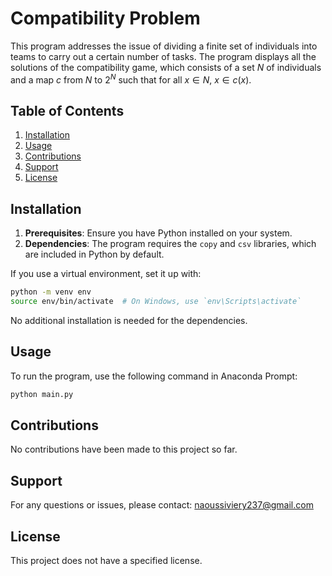 # Compatibility Problem

This program addresses the issue of dividing a finite set of individuals into teams to carry out a certain number of tasks. The program displays all the solutions of the compatibility game, which consists of a set $N$ of individuals and a map $c$ from $N$ to $2^N$ such that for all $x \in N$, $x \in c(x)$.

## Table of Contents
1. [Installation](#installation)
2. [Usage](#usage)
3. [Contributions](#contributions)
4. [Support](#support)
5. [License](#license)

## Installation

1. **Prerequisites**: Ensure you have Python installed on your system.
2. **Dependencies**: The program requires the `copy` and `csv` libraries, which are included in Python by default.

If you use a virtual environment, set it up with:

```bash
python -m venv env
source env/bin/activate  # On Windows, use `env\Scripts\activate`
```

No additional installation is needed for the dependencies.

## Usage

To run the program, use the following command in Anaconda Prompt:

```bash
python main.py
```

## Contributions

No contributions have been made to this project so far.

## Support

For any questions or issues, please contact: [naoussiviery237@gmail.com](mailto:naoussiviery237@gmail.com)

## License

This project does not have a specified license.
